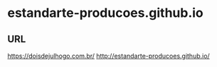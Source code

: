 # estandarte-producoes.github.io

## URL
https://doisdejulhogo.com.br/
http://estandarte-producoes.github.io/
